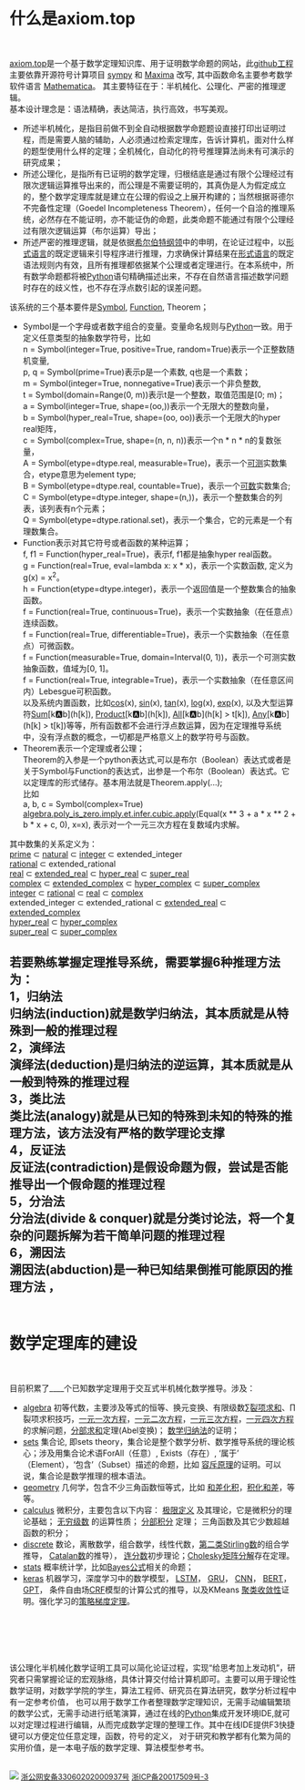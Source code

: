 # 什么是axiom.top  
  <br>

[axiom.top](../index.php)是一个基于数学定理知识库、用于证明数学命题的网站，此[github工程](https://github.com/cosmosZhou/axiom)主要依靠开源符号计算项目 
[sympy](https://github.com/sympy/sympy) 和 
[Maxima](http://maxima.sourceforge.net) 改写, 其中函数命名主要参考数学软件语言
[Mathematica](https://reference.wolfram.com/language/index.html.en?source=footer)。 
其主要特征在于：半机械化、公理化、严密的推理逻辑。  
基本设计理念是：语法精确，表达简洁，执行高效，书写美观。
	
	
* 所述半机械化，是指目前做不到全自动根据数学命题题设直接打印出证明过程，而是需要人脑的辅助，人必须通过检索定理库，告诉计算机，面对什么样的题型使用什么样的定理；全机械化，自动化的符号推理算法尚未有可演示的研究成果；
* 所述公理化，是指所有已证明的数学定理，归根结底是通过有限个公理经过有限次逻辑运算推导出来的，而公理是不需要证明的，其真伪是人为假定成立的，整个数学定理库就是建立在公理的假设之上展开构建的；当然根据哥德尔不完备性定理（Goedel Incompleteness Theorem），任何一个自洽的推理系统，必然存在不能证明，亦不能证伪的命题，此类命题不能通过有限个公理经过有限次逻辑运算（布尔运算）导出；
* 所述严密的推理逻辑，就是依据[希尔伯特纲领](https://en.wikipedia.org/wiki/Hilbert%27s_program)中的申明，在论证过程中，以[形式语言](https://en.wikipedia.org/wiki/Formal_language)的既定逻辑来引导程序进行推理，力求确保计算结果在[形式语言](https://en.wikipedia.org/wiki/Formal_language)的既定语法规则内有效，且所有推理都依据某个公理或者定理进行。在本系统中，所有数学命题都将被[Python](https://www.python.org/)语句精确描述出来，不存在自然语言描述数学问题时存在的歧义性，也不存在浮点数引起的误差问题。

该系统的三个基本要件是[Symbol](../index.php?symbol=Symbol), [Function](../index.php?symbol=Function), Theorem；
* Symbol是一个字母或者数字组合的变量。变量命名规则与[Python](https://www.python.org/)一致。用于定义任意类型的抽象数学符号，比如  
n = Symbol(integer=True, positive=True, random=True)表示一个正整数随机变量,   
p, q = Symbol(prime=True)表示p是一个素数, q也是一个素数；   
m = Symbol(integer=True, nonnegative=True)表示一个非负整数,   
t = Symbol(domain=Range(0, m))表示t是一个整数，取值范围是[0; m)；   
a = Symbol(integer=True, shape=(oo,))表示一个无限大的整数向量，  
b = Symbol(hyper_real=True, shape=(oo, oo))表示一个无限大的hyper real矩阵，  
c = Symbol(complex=True, shape=(n, n, n))表示一个n * n * n的复数张量，  
A = Symbol(etype=dtype.real, measurable=True)，表示一个[可测](https://en.wikipedia.org/wiki/Measure_(mathematics))实数集合，etype意思为element type;  
B = Symbol(etype=dtype.real, countable=True)，表示一个[可数](https://en.wikipedia.org/wiki/Countable_set)实数集合;  
C = Symbol(etype=dtype.integer, shape=(n,))，表示一个整数集合的列表，该列表有n个元素；  
Q = Symbol(etype=dtype.rational.set)，表示一个集合，它的元素是一个有理数集合。
* Function表示对其它符号或者函数的某种运算；  
f, f1 = Function(hyper_real=True)，表示f, f1都是抽象hyper real函数。  
g = Function(real=True, eval=lambda x: x \* x)，表示一个实数函数, 定义为g(x) = x<sup>2</sup>。  
h = Function(etype=dtype.integer)，表示一个返回值是一个整数集合的抽象函数。  
f = Function(real=True, continuous=True)，表示一个实数抽象（在任意点）连续函数。  
f = Function(real=True, differentiable=True)，表示一个实数抽象（在任意点）可微函数。  
f = Function(measurable=True, domain=Interval(0, 1))，表示一个可测实数抽象函数，值域为[0, 1]。  
f = Function(real=True, integrable=True)，表示一个实数抽象（在任意区间内）Lebesgue可积函数。  
以及系统内置函数，比如[cos](../index.php?symbol=cos)(x), [sin](../index.php?symbol=sin)(x), [tan](../index.php?symbol=tan)(x), [log](../index.php?symbol=log)(x), [exp](../index.php?symbol=exp)(x), 以及大型运算符[Sum](../index.php?symbol=Sum)\[k:a:b\](h\[k\]), [Product](../index.php?symbol=Product)\[k:a:b\](h\[k\]), [All](../index.php?symbol=All)\[k:a:b\](h\[k\] > t\[k\]), [Any](../index.php?symbol=Any)\[k:a:b\](h\[k\] > t\[k\])等等，所有函数都不会进行浮点数运算，因为在定理推导系统中，没有浮点数的概念，一切都是严格意义上的数学符号与函数。  
* Theorem表示一个定理或者公理；    
Theorem的入参是一个python表达式,可以是布尔（Boolean）表达式或者是关于Symbol与Function的表达式，出参是一个布尔（Boolean）表达式。它以定理库的形式储存。基本用法就是Theorem.apply(...);  
比如  
a, b, c = Symbol(complex=True)  
[algebra.poly_is_zero.imply.et.infer.cubic.apply](../index.php?module=algebra.poly_is_zero.imply.et.infer.cubic)(Equal(x ** 3 + a * x ** 2 + b * x + c, 0), x=x),  表示对一个一元三次方程在复数域内求解。  

其中数集的关系定义为：  
[prime](https://en.wikipedia.org/wiki/Prime_number) ⊂ [natural](https://en.wikipedia.org/wiki/Natural_number) ⊂ [integer](https://en.wikipedia.org/wiki/Integer) ⊂ extended_integer  
[rational](https://en.wikipedia.org/wiki/Rational_number) ⊂ extended_rational  
[real](https://en.wikipedia.org/wiki/Real_number) ⊂ [extended_real](https://en.wikipedia.org/wiki/Extended_real_number_line) ⊂ [hyper_real](https://en.wikipedia.org/wiki/Hyperreal_number) ⊂ [super_real](https://en.wikipedia.org/wiki/Superreal_number)  
[complex](https://en.wikipedia.org/wiki/Complex_number) ⊂ [extended_complex](https://en.wikipedia.org/wiki/Riemann_sphere) ⊂ [hyper_complex](https://en.wikipedia.org/wiki/Hypercomplex_number) ⊂ [super_complex](https://en.wikipedia.org/wiki/Surreal_number#Surcomplex_numbers)  
[integer](https://en.wikipedia.org/wiki/Integer) ⊂ [rational](https://en.wikipedia.org/wiki/Rational_number) ⊂ [real](https://en.wikipedia.org/wiki/Real_number) ⊂ [complex](https://en.wikipedia.org/wiki/Complex_number)  
extended_integer ⊂ extended_rational ⊂ [extended_real](https://en.wikipedia.org/wiki/Extended_real_number_line) ⊂ [extended_complex](https://en.wikipedia.org/wiki/Riemann_sphere)  
[hyper_real](https://en.wikipedia.org/wiki/Hyperreal_number) ⊂ [hyper_complex](https://en.wikipedia.org/wiki/Hypercomplex_number)  
[super_real](https://en.wikipedia.org/wiki/Superreal_number) ⊂ [super_complex](https://en.wikipedia.org/wiki/Surreal_number#Surcomplex_numbers)  


若要熟练掌握定理推导系统，需要掌握6种推理方法为：  
1，归纳法  
归纳法(induction)就是数学归纳法，其本质就是从特殊到一般的推理过程  
2，演绎法  
演绎法(deduction)是归纳法的逆运算，其本质就是从一般到特殊的推理过程  
3，类比法  
类比法(analogy)就是从已知的特殊到未知的特殊的推理方法，该方法没有严格的数学理论支撑  
4，反证法  
反证法(contradiction)是假设命题为假，尝试是否能推导出一个假命题的推理过程  
5，分治法  
分治法(divide & conquer)就是分类讨论法，将一个复杂的问题拆解为若干简单问题的推理过程  
6，溯因法  
溯因法(abduction)是一种已知结果倒推可能原因的推理方法  ，
<br><br>
------


# 数学定理库的建设
  <br>
  
目前积累了<label id=count>____</label>个已知数学定理用于交互式半机械化数学推导。涉及：	
	
* [algebra](../index.php?module=algebra) 初等代数，主要涉及等式的恒等、换元变换、有限级数[∑裂项求和](../index.php?module=algebra.sum.to.add.telescope)、∏裂项求积技巧，[一元一次方程](../index.php?module=algebra.poly_is_zero.imply.et.infer.simple_equation)，[一元二次方程](../index.php?module=algebra.poly_is_zero.imply.et.infer.quadratic)，[一元三次方程](../index.php?module=algebra.poly_is_zero.imply.et.infer.cubic)，[一元四次方程](../index.php?module=algebra.poly_is_zero.imply.et.infer.quartic)的求解问题，[分部求和](../index.php?module=algebra.sum.to.add.by_parts)定理(Abel变换)；
[数学归纳法](../index.php?module=algebra.ne_zero.infer.imply.ne_zero.induct)的证明；
* [sets](../index.php?module=sets) 集合论, 即sets theory，集合论是整个数学分析、数学推导系统的理论核心；涉及用集合论术语ForAll（任意）, Exists（存在）, ‘属于’ （Element），‘包含’（Subset）描述的命题，比如
[容斥原理](../index.php?module=sets/imply/eq/principle/inclusion_exclusion/basic)的证明。可以说，集合论是数学推理的根本语法。
* [geometry](../index.php?module=geometry) 几何学，包含不少三角函数恒等式，比如
[和差化积](../index.php?module=geometry.cos.to.add.principle)，[积化和差](../index.php?module=geometry.mul.to.add.sin)，等等。
* [calculus](../index.php?module=calculus) 微积分，主要包含以下内容： 
[极限定义](../index.php?module=calculus/eq/to/any_all/limit_definition) 及其理论，它是微积分的理论基础； 
[无穷级数](../index.php?module=calculus.eq.imply.eq.series.infinite.coefficient) 的运算性质；
[分部积分](../index.php?module=calculus.integral.to.add.by_parts) 定理；
三角函数及其它少数超越函数的积分；
* [discrete](../index.php?module=discrete) 数论，离散数学，组合数学，线性代数，[第二类Stirling数](../index.php?module=discrete.stirling2.to.add.recurrence)的组合学推导，
[Catalan数](../index.php?module=discrete.eq.eq.imply.eq.catalan.recurrence)的推导）， 
[连分数](../index.php?module=discrete.add.to.pow.HK.recurrence)初步理论；[Cholesky矩阵分解](../index.php?module=discrete.eq_adjoint.infer_gt_zero.imply.any.eq.Cholesky)存在定理。
* [stats](../index.php?module=stats) 概率统计学，比如[Bayes公式](../index.php?module=stats/probability/to/mul)相关的命题；
* [keras](../index.php?module=keras) 机器学习，深度学习中的数学模型，
[LSTM](../index.php?module=keras.eq.eq.imply.eq.long_short_term_memory)，
[GRU](../index.php?module=keras.imply.eq.gated_recurrent_unit)，
[CNN](../index.php?module=keras.eq_lamda_bool.imply.eq.conv1d)，
[BERT](../index.php?module=keras.matmul_softmax.to.lamda.div.scaled_dot_product_attention)，
[GPT](../index.php?module=keras.matmul_softmax.to.lamda.matmul.gpt)，
条件自由场[CRF](../index.php?module=keras.ne_zero.eq.eq.eq.imply.et.crf)模型的计算公式的推导，以及KMeans
[聚类收敛性](../index.php?module=sets.el.notin.le.imply.le.st.variance)证明。强化学习的[策略梯度定理](../index.php?module=keras.eq_conditioned.eq_expect.is_finite.is_finite.imply.eq.matmul.grad.expect.unbiased_advantage_estimate)。  

<br><br>
-------
该公理化半机械化数学证明工具可以简化论证过程，实现“给思考加上发动机”，研究者只需掌握论证的宏观脉络，具体计算交付给计算机即可。主要可以用于理论性数学证明，对数学学院的学生，算法工程师、研究员在算法研究，数学分析过程中有一定参考价值，
也可以用于数学工作者整理数学定理知识，无需手动编辑繁琐的数学公式，无需手动进行纸笔演算，通过在线的[Python](https://www.python.org/)集成开发环境IDE,就可以对定理过程进行编辑，从而完成数学定理的整理工作。其中在线IDE提供F3快捷键可以方便定位任意定理，函数，符号的定义，
对于研究和教学都有化繁为简的实用价值，是一本电子版的数学定理、算法模型参考书。
<br><br>

![](png/national_emblem.png)
[<font size=2>浙公网安备33060202000937号</font>](http://www.beian.gov.cn/portal/registerSystemInfo?recordcode=33060202000937)
[<font size=2>浙ICP备20017509号-3</font>](https://beian.miit.gov.cn/)

<script type=module>
	$('#count').innerHTML = await get("/axiom/php/request/count.php");
</script>